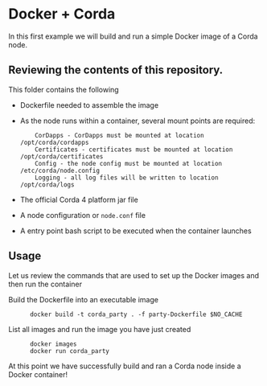 # Docker + Corda

In this first example we will build and run a simple Docker image of a Corda node.

## Reviewing the contents of this repository.

This folder contains the following


* Dockerfile needed to assemble the image
* As the node runs within a container, several mount points are required:

          CorDapps - CorDapps must be mounted at location /opt/corda/cordapps
          Certificates - certificates must be mounted at location /opt/corda/certificates
          Config - the node config must be mounted at location /etc/corda/node.config
          Logging - all log files will be written to location /opt/corda/logs

* The official Corda 4 platform jar file
* A node configuration or `node.conf` file
* A entry point bash script to be executed when the container launches

## Usage  
Let us review the commands that are used to set up the Docker images and then run the container 

Build the Dockerfile into an executable image

          docker build -t corda_party . -f party-Dockerfile $NO_CACHE
          
List all images and run the image you have just created

          docker images 
          docker run corda_party
     
At this point we have successfully build and ran a Corda node inside a Docker container!  


